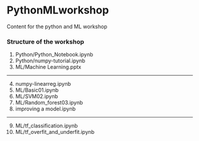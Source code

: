 # PythonMLworkshop
Content for the python and ML workshop


### Structure of the workshop
1) Python/Python_Notebook.ipynb	
2) Python/numpy-tutorial.ipynb
3) ML/Machine Learning.pptx
--------------------------
4) numpy-linearreg.ipynb
5) ML/Basic01.ipynb
6) ML/SVM02.ipynb
7) ML/Random_forest03.ipynb
8) improving a model.ipynb 
--------------------------
9) ML/tf_classification.ipynb
10) ML/tf_overfit_and_underfit.ipynb
